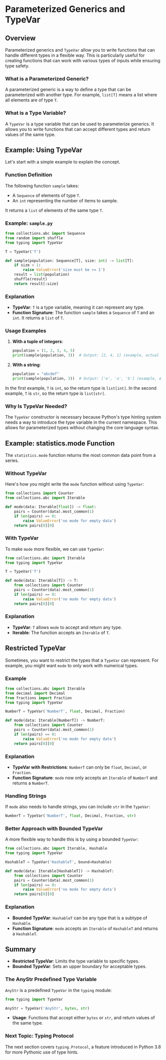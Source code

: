 # Parameterized Generics and TypeVar

## Overview

Parameterized generics and `TypeVar` allow you to write functions that can handle different types in a flexible way. This is particularly useful for creating functions that can work with various types of inputs while ensuring type safety.

### What is a Parameterized Generic?

A parameterized generic is a way to define a type that can be parameterized with another type. For example, `list[T]` means a list where all elements are of type `T`.

### What is a Type Variable?

A `TypeVar` is a type variable that can be used to parameterize generics. It allows you to write functions that can accept different types and return values of the same type.

## Example: Using TypeVar

Let's start with a simple example to explain the concept.

### Function Definition

The following function `sample` takes:
- A `Sequence` of elements of type `T`.
- An `int` representing the number of items to sample.

It returns a `list` of elements of the same type `T`.

### Example: `sample.py`

```python
from collections.abc import Sequence
from random import shuffle
from typing import TypeVar

T = TypeVar('T')

def sample(population: Sequence[T], size: int) -> list[T]:
    if size < 1:
        raise ValueError('size must be >= 1')
    result = list(population)
    shuffle(result)
    return result[:size]
```

### Explanation

- **TypeVar**: `T` is a type variable, meaning it can represent any type.
- **Function Signature**: The function `sample` takes a `Sequence` of `T` and an `int`. It returns a `list` of `T`.

### Usage Examples

1. **With a tuple of integers**:
    ```python
    population = (1, 2, 3, 4, 5)
    print(sample(population, 3))  # Output: [2, 4, 1] (example, actual output will be random)
    ```

2. **With a string**:
    ```python
    population = "abcdef"
    print(sample(population, 3))  # Output: ['e', 'a', 'b'] (example, actual output will be random)
    ```

In the first example, `T` is `int`, so the return type is `list[int]`. In the second example, `T` is `str`, so the return type is `list[str]`.

### Why Is TypeVar Needed?

The `TypeVar` constructor is necessary because Python's type hinting system needs a way to introduce the type variable in the current namespace. This allows for parameterized types without changing the core language syntax.

## Example: statistics.mode Function

The `statistics.mode` function returns the most common data point from a series.

### Without TypeVar

Here's how you might write the `mode` function without using `TypeVar`:

```python
from collections import Counter
from collections.abc import Iterable

def mode(data: Iterable[float]) -> float:
    pairs = Counter(data).most_common(1)
    if len(pairs) == 0:
        raise ValueError('no mode for empty data')
    return pairs[0][0]
```

### With TypeVar

To make `mode` more flexible, we can use `TypeVar`:

```python
from collections.abc import Iterable
from typing import TypeVar

T = TypeVar('T')

def mode(data: Iterable[T]) -> T:
    from collections import Counter
    pairs = Counter(data).most_common(1)
    if len(pairs) == 0:
        raise ValueError('no mode for empty data')
    return pairs[0][0]
```

### Explanation

- **TypeVar**: `T` allows `mode` to accept and return any type.
- **Iterable**: The function accepts an `Iterable` of `T`.

## Restricted TypeVar

Sometimes, you want to restrict the types that a `TypeVar` can represent. For example, you might want `mode` to only work with numerical types.

### Example

```python
from collections.abc import Iterable
from decimal import Decimal
from fractions import Fraction
from typing import TypeVar

NumberT = TypeVar('NumberT', float, Decimal, Fraction)

def mode(data: Iterable[NumberT]) -> NumberT:
    from collections import Counter
    pairs = Counter(data).most_common(1)
    if len(pairs) == 0:
        raise ValueError('no mode for empty data')
    return pairs[0][0]
```

### Explanation

- **TypeVar with Restrictions**: `NumberT` can only be `float`, `Decimal`, or `Fraction`.
- **Function Signature**: `mode` now only accepts an `Iterable` of `NumberT` and returns a `NumberT`.

### Handling Strings

If `mode` also needs to handle strings, you can include `str` in the `TypeVar`:

```python
NumberT = TypeVar('NumberT', float, Decimal, Fraction, str)
```

### Better Approach with Bounded TypeVar

A more flexible way to handle this is by using a bounded `TypeVar`:

```python
from collections.abc import Iterable, Hashable
from typing import TypeVar

HashableT = TypeVar('HashableT', bound=Hashable)

def mode(data: Iterable[HashableT]) -> HashableT:
    from collections import Counter
    pairs = Counter(data).most_common(1)
    if len(pairs) == 0:
        raise ValueError('no mode for empty data')
    return pairs[0][0]
```

### Explanation

- **Bounded TypeVar**: `HashableT` can be any type that is a subtype of `Hashable`.
- **Function Signature**: `mode` accepts an `Iterable` of `HashableT` and returns a `HashableT`.

## Summary

- **Restricted TypeVar**: Limits the type variable to specific types.
- **Bounded TypeVar**: Sets an upper boundary for acceptable types.

### The AnyStr Predefined Type Variable

`AnyStr` is a predefined `TypeVar` in the `typing` module:

```python
from typing import TypeVar

AnyStr = TypeVar('AnyStr', bytes, str)
```

- **Usage**: Functions that accept either `bytes` or `str`, and return values of the same type.

### Next Topic: Typing Protocol

The next section covers `typing.Protocol`, a feature introduced in Python 3.8 for more Pythonic use of type hints.
